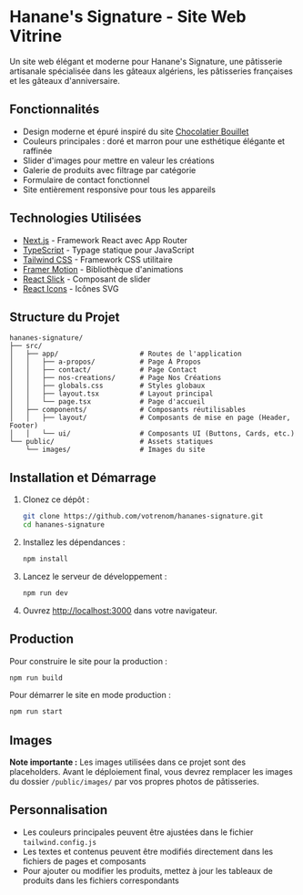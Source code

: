 # Hanane's Signature - Site Web Vitrine

Un site web élégant et moderne pour Hanane's Signature, une pâtisserie artisanale spécialisée dans les gâteaux algériens, les pâtisseries françaises et les gâteaux d'anniversaire.

## Fonctionnalités

- Design moderne et épuré inspiré du site [Chocolatier Bouillet](https://www.chocolatier-bouillet.com/)
- Couleurs principales : doré et marron pour une esthétique élégante et raffinée
- Slider d'images pour mettre en valeur les créations
- Galerie de produits avec filtrage par catégorie
- Formulaire de contact fonctionnel
- Site entièrement responsive pour tous les appareils

## Technologies Utilisées

- [Next.js](https://nextjs.org/) - Framework React avec App Router
- [TypeScript](https://www.typescriptlang.org/) - Typage statique pour JavaScript
- [Tailwind CSS](https://tailwindcss.com/) - Framework CSS utilitaire
- [Framer Motion](https://www.framer.com/motion/) - Bibliothèque d'animations
- [React Slick](https://react-slick.neostack.com/) - Composant de slider
- [React Icons](https://react-icons.github.io/react-icons/) - Icônes SVG

## Structure du Projet

```
hananes-signature/
├── src/
│   ├── app/                    # Routes de l'application
│   │   ├── a-propos/           # Page À Propos
│   │   ├── contact/            # Page Contact
│   │   ├── nos-creations/      # Page Nos Créations
│   │   ├── globals.css         # Styles globaux
│   │   ├── layout.tsx          # Layout principal
│   │   └── page.tsx            # Page d'accueil
│   ├── components/             # Composants réutilisables
│   │   ├── layout/             # Composants de mise en page (Header, Footer)
│   │   └── ui/                 # Composants UI (Buttons, Cards, etc.)
└── public/                     # Assets statiques
    └── images/                 # Images du site
```

## Installation et Démarrage

1. Clonez ce dépôt :
   ```bash
   git clone https://github.com/votrenom/hananes-signature.git
   cd hananes-signature
   ```

2. Installez les dépendances :
   ```bash
   npm install
   ```

3. Lancez le serveur de développement :
   ```bash
   npm run dev
   ```

4. Ouvrez [http://localhost:3000](http://localhost:3000) dans votre navigateur.

## Production

Pour construire le site pour la production :

```bash
npm run build
```

Pour démarrer le site en mode production :

```bash
npm run start
```

## Images

**Note importante :** Les images utilisées dans ce projet sont des placeholders. Avant le déploiement final, vous devrez remplacer les images du dossier `/public/images/` par vos propres photos de pâtisseries.

## Personnalisation

- Les couleurs principales peuvent être ajustées dans le fichier `tailwind.config.js`
- Les textes et contenus peuvent être modifiés directement dans les fichiers de pages et composants
- Pour ajouter ou modifier les produits, mettez à jour les tableaux de produits dans les fichiers correspondants
